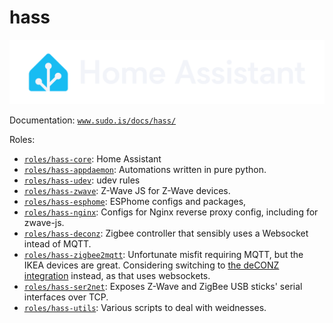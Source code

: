 # hass

[![Home Assistant logo](home-assistant.svg)](https://design.home-assistant.io/#brand/logo)

Documentation: [`www.sudo.is/docs/hass/`](https://www.sudo.is/docs/hass/)

Roles:

 * [`roles/hass-core`](../hass-core/): Home Assistant
 * [`roles/hass-appdaemon`](../hass-appdaemon/): Automations written in pure python.
 * [`roles/hass-udev`](../hass-udev/): udev rules
 * [`roles/hass-zwave`](../hass-zwave/): Z-Wave JS for Z-Wave devices.
 * [`roles/hass-esphome`](../hass-esphome/): ESPhome configs and packages,
 * [`roles/hass-nginx`](../hass-nginx/): Configs for Nginx reverse proxy config, including for zwave-js.
 * [`roles/hass-deconz`](../hass-deconz): Zigbee controller that sensibly uses a Websocket intead of MQTT.
 * [`roles/hass-zigbee2mqtt`](../hass-zigbee2mqtt/): Unfortunate misfit requiring MQTT, but the IKEA devices are great. Considering
   switching to [the deCONZ integration](https://www.home-assistant.io/integrations/deconz/) instead, as that uses
   websockets.
 * [`roles/hass-ser2net`](../hass-ser2net/): Exposes Z-Wave and ZigBee USB sticks' serial interfaces over TCP.
 * [`roles/hass-utils`](../hass-utils/): Various scripts to deal with weidnesses.
